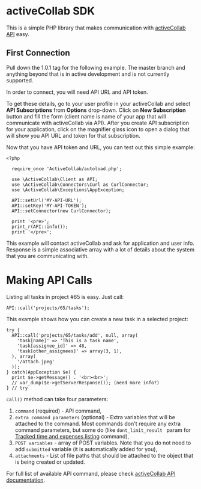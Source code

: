# activeCollab SDK

This is a simple PHP library that makes communication with [activeCollab API](https://www.activecollab.com/help/books/api/index.html) easy. 

## First Connection

Pull down the 1.0.1 tag for the following example. The master branch and anything beyond that is in active development and is not currently supported.

In order to connect, you will need API URL and API token. 

To get these details, go to your user profile in your activeCollab and select **API Subscriptions** from **Options** drop-down. Click on **New Subscription** button and fill the form (client name is name of your app that will communicate with activeCollab via API). After you create API subscription for your application, click on the magnifier glass icon to open a dialog that will show you API URL and token for that subscription.

Now that you have API token and URL, you can test out this simple example:

    <?php
    
      require_once 'ActiveCollab/autoload.php';
    
      use \ActiveCollab\Client as API;
      use \ActiveCollab\Connectors\Curl as CurlConnector;
      use \ActiveCollab\Exceptions\AppException;
    
      API::setUrl('MY-API-URL');
      API::setKey('MY-API-TOKEN');
      API::setConnector(new CurlConnector);
    
      print '<pre>';
      print_r(API::info());
      print '</pre>';

This example will contact activeCollab and ask for application and user info. Response is a simple associative array with a lot of details about the system that you are communicating with.

# Making API Calls

Listing all tasks in project #65 is easy. Just call:

    API::call('projects/65/tasks');

This example shows how you can create a new task in a selected project:

    try {
      API::call('projects/65/tasks/add', null, array(
        'task[name]' => 'This is a task name',
        'task[assignee_id]' => 48,
        'task[other_assignees]' => array(3, 1),
      ), array(
        '/attach.jpeg'
      ));
    } catch(AppException $e) {
      print $e->getMessage() . '<br><br>';
      // var_dump($e->getServerResponse()); (need more info?)
    } // try

``call()`` method can take four parameters:

1. ``command`` (required) - API command,
2. ``extra command parameters`` (optional) - Extra variables that will be attached to the command. Most commands don't require any extra command parameters, but some do (like ``dont_limit_result `` param for [Tracked time and expenses listing](https://www.activecollab.com/help/books/api/time-and-expenses.html#s-tracking) command),
3. ``POST variables`` - array of POST variables. Note that you do not need to add ``submitted`` variable (it is automatically added for you),
4. ``attachments`` - List of file paths that should be attached to the object that is being created or updated.

For full list of available API command, please check [activeCollab API documentation](https://www.activecollab.com/help/books/api/index.html).
